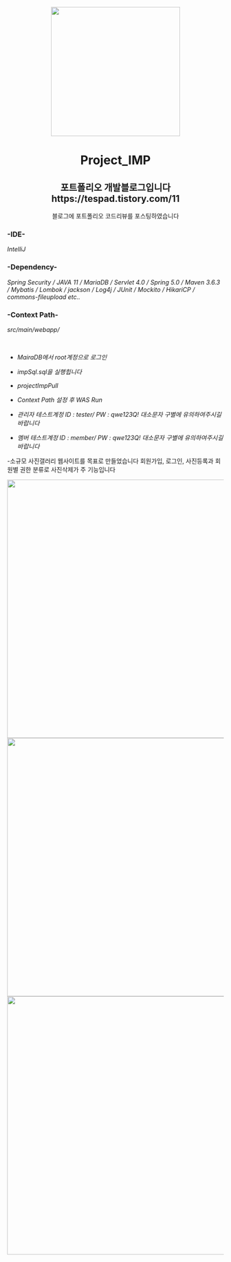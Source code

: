 <p align="center">
<img src="https://user-images.githubusercontent.com/74461921/105733503-f703d280-5f74-11eb-855d-5815213f08ba.png" width="300">
<h1 align="center">
Project_IMP
</h1>
<h2 align="center">
포트폴리오 개발블로그입니다<br>
https://tespad.tistory.com/11<br>
</h2>
<p align="center">
블로그에 포트폴리오 코드리뷰를 포스팅하였습니다<br>
</p>
</p>


### -IDE-
*IntelliJ*

### -Dependency-
 *Spring Security / JAVA 11 / MariaDB / Servlet 4.0 / Spring 5.0 / Maven 3.6.3 / Mybatis / Lombok / jackson / Log4j / JUnit / Mockito / HikariCP / commons-fileupload etc..*

### -Context Path-
*src/main/webapp/*

<br>

+ *MairaDB에서 root계정으로 로그인*

+ *impSql.sql을 실행힙니다*

+ *projectImpPull*  

+ *Context Path 설정 후 WAS Run*

+ *관리자 테스트계정 ID : tester/ PW : qwe123Q! 대소문자 구별에 유의하여주시길 바랍니다*

+ *멤버 테스트계정 ID : member/ PW : qwe123Q! 대소문자 구별에 유의하여주시길 바랍니다*



<p>
 -소규모 사진갤러리 웹사이트를 목표로 만들었습니다
회원가입, 로그인, 사진등록과 회원별 권한 분류로 사진삭제가 주 기능입니다
</p>

<p align="center">
<img src="https://user-images.githubusercontent.com/74461921/105735586-37645000-5f77-11eb-8652-7310a173ee08.jpg" width="600">

<img src="https://user-images.githubusercontent.com/74461921/105735596-3af7d700-5f77-11eb-81b9-887343ecd010.jpg" width="600">

<img src="https://user-images.githubusercontent.com/74461921/105735614-40edb800-5f77-11eb-99ec-0233971d502a.jpg" width="600">
</p>


